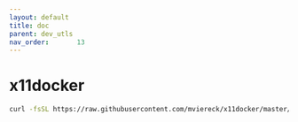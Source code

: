 ```yaml
---
layout: default
title: doc
parent: dev_utls
nav_order:       13
---
```


# x11docker

```bash
curl -fsSL https://raw.githubusercontent.com/mviereck/x11docker/master/x11docker | bash -s -- --update
```
